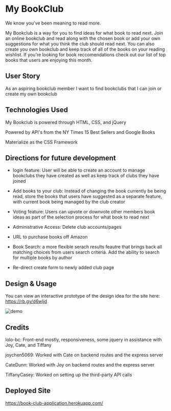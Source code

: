 # My BookClub

We know you've been meaning to read more. 

My Bookclub is a way for you to find ideas for what book to read next. Join an online bookclub and read along with the chosen book or add your own suggestions for what you think the club should read next.  You can also create you own bookclub and keep track of all of the books on your reading wishlist. If you're looking for book reccomendations check out our list of top books that users are enjoying this month.

## User Story 

As an aspiring bookclub member 
I want to find bookclubs that I can join or create my own bookclub

## Technologies Used 

My Bookclub is powered through HTML, CSS, and jQuery

Powered by API's from the NY Times 15 Best Sellers and Google Books

Materialize as the CSS Framework

## Directions for future development 

* login feature:
    User will be able to create an account to manage bookclubs they have created as well as keep track of clubs they have joined

* Add books to your club:
    Instead of changing the book currently be being read, store the books that users have suggested as a separate feature, with current book being managed by the club creator

* Voting feature:
    Users can upvote or downvote other members book ideas as part of the selection process for what book to read next 

* Administrative Access:
    Delete club accounts/pages

* URL to purchase books off Amazon

* Book Search: 
    a more flexible serach results feautre that brings back all matching choices from users search criteria. Add the ability to search for multiple books by author 

* Re-direct create form to newly added club page


## Design & Usage 

You can view an interactive prototype of the design idea for the site here: https://rb.gy/d6wljd


![ demo](public/assets/myBookclubDemo.gif)

## Credits 
lolo-bc: Front-end mostly, responsiveness, some jquery in assistance with Joy, Cate, and Tiffany

joychen5069: Worked with Cate on backend routes and the express server

CateDunn: Worked with Joy on backend routes and the express server

TiffanyCasey: Worked on setting up the third-party API calls

## Deployed Site

https://book-club-application.herokuapp.com/
